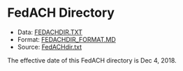 # FedACH Directory

* Data: [FEDACHDIR.TXT](../data/FedACHdir.txt)
* Format: [FEDACHDIR_FORMAT.MD](FedACHdir_FORMAT.md)
* Source: [FedACHdir.txt](https://frbservices.org/EPaymentsDirectory/FedACHdir.txt)

The effective date of this FedACH directory is Dec 4, 2018.